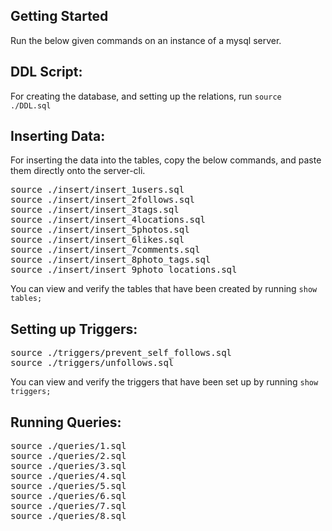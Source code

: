 ## Getting Started
Run the below given commands on an instance of a mysql server. 

## DDL Script:
For creating the database, and setting up the relations, run `source ./DDL.sql`

## Inserting Data:
For inserting the data into the tables, copy the below commands, and paste them directly onto the server-cli.
<pre>
source ./insert/insert_1users.sql
source ./insert/insert_2follows.sql
source ./insert/insert_3tags.sql
source ./insert/insert_4locations.sql
source ./insert/insert_5photos.sql
source ./insert/insert_6likes.sql
source ./insert/insert_7comments.sql
source ./insert/insert_8photo_tags.sql
source ./insert/insert_9photo_locations.sql
</pre>

You can view and verify the tables that have been created by running `show tables;`

## Setting up Triggers:
<pre>
source ./triggers/prevent_self_follows.sql
source ./triggers/unfollows.sql
</pre>
You can view and verify the triggers that have been set up by running `show triggers;`

## Running Queries:
<pre>
source ./queries/1.sql
source ./queries/2.sql
source ./queries/3.sql
source ./queries/4.sql
source ./queries/5.sql
source ./queries/6.sql
source ./queries/7.sql
source ./queries/8.sql
</pre>
